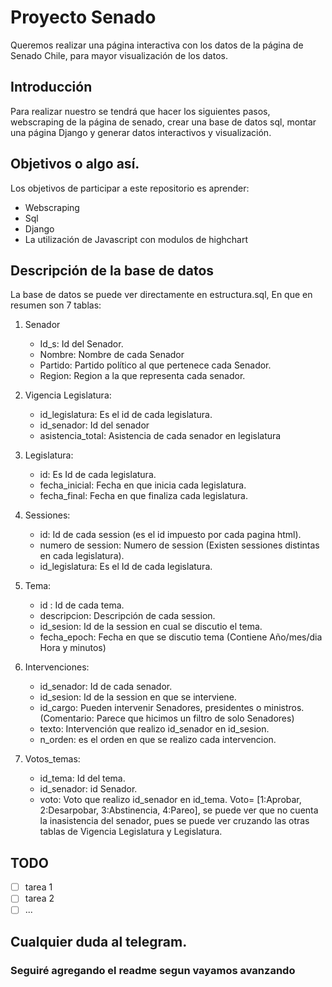 # Proyecto Senado

Queremos realizar una página interactiva con los datos de la página de Senado Chile, para mayor visualización de los datos.

## Introducción

Para realizar nuestro se tendrá que hacer los siguientes pasos, webscraping de la página de senado, crear una base de datos sql, montar una página Django y generar datos interactivos y visualización.

## Objetivos o algo así.

Los objetivos de participar a este repositorio es aprender:
- Webscraping
- Sql
- Django
- La utilización de Javascript con modulos de highchart


## Descripción de la base de datos

La base de datos se puede ver directamente en estructura.sql, 
En que en resumen son 7 tablas:

1. Senador
   - Id_s: Id del Senador.
   - Nombre:  Nombre de cada Senador
   - Partido: Partido político al que pertenece cada Senador.
   - Region: Region a la que representa cada senador.
 
2. Vigencia Legislatura:
   - id_legislatura: Es el id de cada legislatura. 
   - id_senador: Id del senador
   - asistencia_total: Asistencia de cada senador en legislatura
   
3. Legislatura:
   - id: Es Id de cada legislatura.
   - fecha_inicial: Fecha en que inicia cada legislatura.
   - fecha_final: Fecha en que finaliza cada legislatura.
   
 4. Sessiones:
    - id: Id de cada session (es el id impuesto por cada pagina html).
    - numero de session: Numero de session (Existen sessiones distintas en cada legislatura).
    - id_legislatura: Es el Id de cada legislatura.
    
5. Tema:
   - id : Id de cada tema.
   - descripcion: Descripción de cada session.
   - id_sesion: Id de la session en cual se discutio el tema.
   - fecha_epoch: Fecha en que se discutio tema (Contiene Año/mes/dia Hora y minutos)
 
6. Intervenciones:
   - id_senador: Id de cada senador.
   - id_sesion: Id de la session en que se interviene.
   - id_cargo: Pueden intervenir Senadores, presidentes o ministros. (Comentario: Parece que hicimos un filtro de solo Senadores)
   - texto: Intervención que realizo id_senador en id_sesion.
   - n_orden: es el orden en que se realizo cada intervencion. 
   
 7. Votos_temas:
    - id_tema: Id del tema.
    - id_senador: id Senador.
    - voto: Voto que realizo id_senador en id_tema.  Voto= [1:Aprobar, 2:Desarpobar, 3:Abstinencia, 4:Pareo], se puede ver que no cuenta la inasistencia del senador, pues se puede ver cruzando las otras tablas de Vigencia Legislatura y Legislatura.
    
## TODO

- [ ] tarea 1
- [ ] tarea 2
- [ ] ...   
  
## Cualquier duda al telegram. 

### Seguiré agregando el readme segun vayamos avanzando

